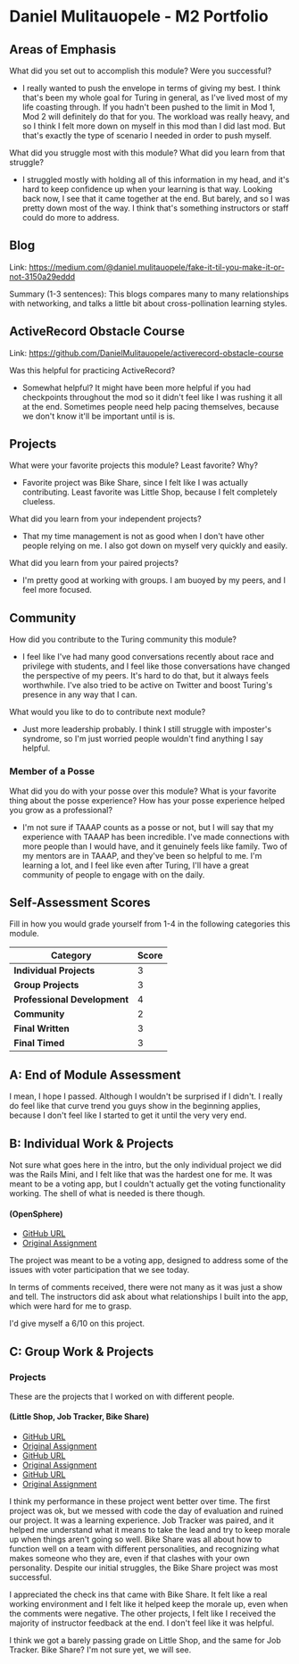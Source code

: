 # Daniel Mulitauopele - M2 Portfolio

## Areas of Emphasis

What did you set out to accomplish this module? Were you successful?

  * I really wanted to push the envelope in terms of giving my best. I think that's been my whole goal for Turing in general, as I've lived most of my life coasting through. If you hadn't been pushed to the limit in Mod 1, Mod 2 will definitely do that for you. The workload was really heavy, and so I think I felt more down on myself in this mod than I did last mod. But that's exactly the type of scenario I needed in order to push myself.  

What did you struggle most with this module? What did you learn from that struggle?

  * I struggled mostly with holding all of this information in my head, and it's hard to keep confidence up when your learning is that way. Looking back now, I see that it came together at the end. But barely, and so I was pretty down most of the way. I think that's something instructors or staff could do more to address.

## Blog

Link: https://medium.com/@daniel.mulitauopele/fake-it-til-you-make-it-or-not-3150a29eddd

Summary (1-3 sentences): This blogs compares many to many relationships with networking, and talks a little bit about cross-pollination learning styles.

## ActiveRecord Obstacle Course
Link: https://github.com/DanielMulitauopele/activerecord-obstacle-course

Was this helpful for practicing ActiveRecord?

* Somewhat helpful? It might have been more helpful if you had checkpoints throughout the mod so it didn't feel like I was rushing it all at the end. Sometimes people need help pacing themselves, because we don't know it'll be important until is is.


## Projects

What were your favorite projects this module? Least favorite? Why?

* Favorite project was Bike Share, since I felt like I was actually contributing. Least favorite was Little Shop, because I felt completely clueless.

What did you learn from your independent projects?

* That my time management is not as good when I don't have other people relying on me. I also got down on myself very quickly and easily.

What did you learn from your paired projects?

* I'm pretty good at working with groups. I am buoyed by my peers, and I feel more focused.


## Community

How did you contribute to the Turing community this module?

* I feel like I've had many good conversations recently about race and privilege with students, and I feel like those conversations have changed the perspective of my peers. It's hard to do that, but it always feels worthwhile. I've also tried to be active on Twitter and boost Turing's presence in any way that I can.

What would you like to do to contribute next module?

* Just more leadership probably. I think I still struggle with imposter's syndrome, so I'm just worried people wouldn't find anything I say helpful.

### Member of a Posse

What did you do with your posse over this module?
What is your favorite thing about the posse experience?
How has your posse experience helped you grow as a professional?

  * I'm not sure if TAAAP counts as a posse or not, but I will say that my experience with TAAAP has been incredible. I've made connections with more people than I would have, and it genuinely feels like family. Two of my mentors are in TAAAP, and they've been so helpful to me. I'm learning a lot, and I feel like even after Turing, I'll have a great community of people to engage with on the daily.

## Self-Assessment Scores

Fill in how you would grade yourself from 1-4 in the following categories this module.

| Category                     | Score |
| -----------------------------| ----- |
| **Individual Projects**      |   3   |
| **Group Projects**           |   3   |
| **Professional Development** |   4   |
| **Community**                |   2   |
| **Final Written**            |   3   |
| **Final Timed**              |   3   |


## A: End of Module Assessment

I mean, I hope I passed. Although I wouldn't be surprised if I didn't. I really do feel like that curve trend you guys show in the beginning applies, because I don't feel like I started to get it until the very very end.


## B: Individual Work & Projects

Not sure what goes here in the intro, but the only individual project we did was the Rails Mini, and I felt like that was the hardest one for me. It was meant to be a voting app, but I couldn't actually get the voting functionality working. The shell of what is needed is there though.

#### (OpenSphere)

* [GitHub URL](https://github.com/DanielMulitauopele/opensphere)
* [Original Assignment](http://backend.turing.io/module2/projects/mini-project)

The project was meant to be a voting app, designed to address some of the issues with voter participation that we see today.

In terms of comments received, there were not many as it was just a show and tell. The instructors did ask about what relationships I built into the app, which were hard for me to grasp.

I'd give myself a 6/10 on this project.

## C: Group Work & Projects

### Projects

These are the projects that I worked on with different people.

#### (Little Shop, Job Tracker, Bike Share)

* [GitHub URL](https://github.com/dmeskis/little-shop-redux)
* [Original Assignment](https://github.com/turingschool-projects/little-shop-redux)
* [GitHub URL](https://github.com/DanielMulitauopele/job-tracker)
* [Original Assignment](https://github.com/turingschool-projects/job-tracker)
* [GitHub URL](https://github.com/DanielMulitauopele/bike_share)
* [Original Assignment](http://backend.turing.io/module2/projects/bike-share-redux)

I think my performance in these project went better over time. The first project was ok, but we messed with code the day of evaluation and ruined our project. It was a learning experience. Job Tracker was paired, and it helped me understand what it means to take the lead and try to keep morale up when things aren't going so well. Bike Share was all about how to function well on a team with different personalities, and recognizing what makes someone who they are, even if that clashes with your own personality. Despite our initial struggles, the Bike Share project was most successful.

I appreciated the check ins that came with Bike Share. It felt like a real working environment and I felt like it helped keep the morale up, even when the comments were negative. The other projects, I felt like I received the majority of instructor feedback at the end. I don't feel like it was helpful.

I think we got a barely passing grade on Little Shop, and the same for Job Tracker. Bike Share? I'm not sure yet, we will see.
